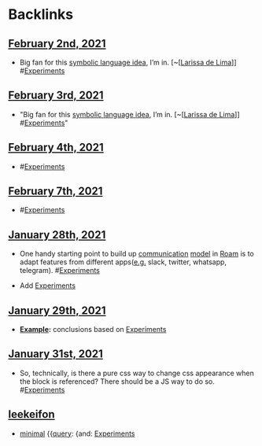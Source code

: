 
# Backlinks
## [February 2nd, 2021](<February 2nd, 2021.md>)
- Big fan for this [symbolic language idea](((_LaBRZ9kj))), I’m in. [~[[Larissa de Lima](<~[[Larissa de Lima.md>)]] #[Experiments](<Experiments.md>)

## [February 3rd, 2021](<February 3rd, 2021.md>)
- "Big fan for this [symbolic language idea](((_LaBRZ9kj))), I’m in. [~[[Larissa de Lima](<~[[Larissa de Lima.md>)]] #[Experiments](<Experiments.md>)"

## [February 4th, 2021](<February 4th, 2021.md>)
- #[Experiments](<Experiments.md>)

## [February 7th, 2021](<February 7th, 2021.md>)
- #[Experiments](<Experiments.md>)

## [January 28th, 2021](<January 28th, 2021.md>)
- One handy starting point to build up [communication](<communication.md>) [model](<model.md>) in [Roam](<Roam.md>) is to adapt features from different apps([e.g.](<e.g..md>) slack, twitter, whatsapp, telegram). #[Experiments](<Experiments.md>)

- Add [Experiments](<Experiments.md>)

## [January 29th, 2021](<January 29th, 2021.md>)
- **[Example](<Example.md>):** conclusions based on [Experiments](<Experiments.md>)

## [January 31st, 2021](<January 31st, 2021.md>)
- So, technically, is there a pure css way to change css appearance when the block is referenced? There should be a JS way to do so. #[Experiments](<Experiments.md>)

## [leekeifon](<leekeifon.md>)
- [minimal](<minimal.md>)  {{[query](<query.md>): {and: [Experiments](<Experiments.md>)

